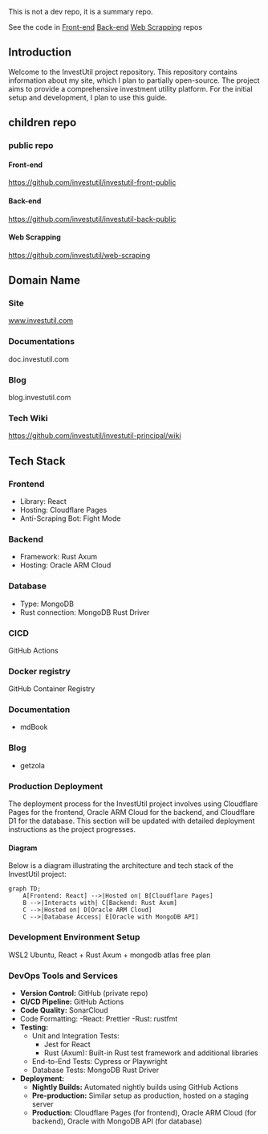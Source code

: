 This is not a dev repo, it is a summary repo.

See the code in [Front-end](https://github.com/investutil/investutil-front-public) [Back-end](https://github.com/investutil/investutil-back-public)  [Web Scrapping](https://github.com/investutil/web-scraping) repos
## Introduction
Welcome to the InvestUtil project repository. This repository contains information about my site, which I plan to partially open-source. The project aims to provide a comprehensive investment utility platform. For the initial setup and development, I plan to use this guide.

## children repo

### public repo
#### Front-end
https://github.com/investutil/investutil-front-public
#### Back-end
https://github.com/investutil/investutil-back-public
#### Web Scrapping
https://github.com/investutil/web-scraping

## Domain Name
### Site
www.investutil.com
### Documentations
doc.investutil.com
### Blog
blog.investutil.com
### Tech Wiki
https://github.com/investutil/investutil-principal/wiki


## Tech Stack

### Frontend

- Library: React
- Hosting: Cloudflare Pages
- Anti-Scraping Bot: Fight Mode
  
### Backend
- Framework: Rust Axum
- Hosting: Oracle ARM Cloud
### Database
- Type: MongoDB
- Rust connection: MongoDB Rust Driver

### CICD
GitHub Actions 

### Docker registry
GitHub Container Registry

### Documentation
- mdBook

### Blog
- getzola
### Production Deployment
The deployment process for the InvestUtil project involves using Cloudflare Pages for the frontend, Oracle ARM Cloud for the backend, and Cloudflare D1 for the database. This section will be updated with detailed deployment instructions as the project progresses.

#### Diagram
Below is a diagram illustrating the architecture and tech stack of the InvestUtil project:

```mermaid
graph TD;
    A[Frontend: React] -->|Hosted on| B[Cloudflare Pages]
    B -->|Interacts with| C[Backend: Rust Axum]
    C -->|Hosted on| D[Oracle ARM Cloud]
    C -->|Database Access| E[Oracle with MongoDB API]
```

### Development Environment Setup
WSL2 Ubuntu, React + Rust Axum + mongodb atlas free plan

### DevOps Tools and Services

- **Version Control:** GitHub (private repo)
- **CI/CD Pipeline:** GitHub Actions
- **Code Quality:** SonarCloud
- Code Formatting:
  -React: Prettier
  -Rust: rustfmt
- **Testing:** 
  - Unit and Integration Tests:
    - Jest for React
    - Rust (Axum): Built-in Rust test framework and additional libraries
  - End-to-End Tests: Cypress or Playwright
  - Database Tests: MongoDB Rust Driver
- **Deployment:**
  - **Nightly Builds:** Automated nightly builds using GitHub Actions
  - **Pre-production:** Similar setup as production, hosted on a staging server
  - **Production:** Cloudflare Pages (for frontend), Oracle ARM Cloud (for backend), Oracle with MongoDB API (for database)
